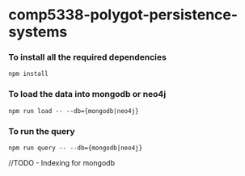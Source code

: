 # comp5338-polygot-persistence-systems
### To install all the required dependencies
```
npm install
```

### To load the data into mongodb or neo4j
```
npm run load -- --db={mongodb|neo4j}
```

### To run the query 
```
npm run query -- --db={mongodb|neo4j}
```

//TODO - Indexing for mongodb
